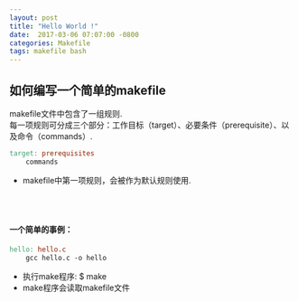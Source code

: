 ```yaml
---
layout: post
title: "Hello World !"
date:  2017-03-06 07:07:00 -0800
categories: Makefile
tags: makefile bash
---
```


## 如何编写一个简单的makefile
makefile文件中包含了一组规则.  
每一项规则可分成三个部分：工作目标（target）、必要条件（prerequisite）、以及命令（commands）.  
```makefile
target: prerequisites
	commands
```
* makefile中第一项规则，会被作为默认规则使用.

<br/>
<br/>

#### 一个简单的事例：
```makefile
hello: hello.c
	gcc hello.c -o hello
```
* 执行make程序:	$ make  
* make程序会读取makefile文件
